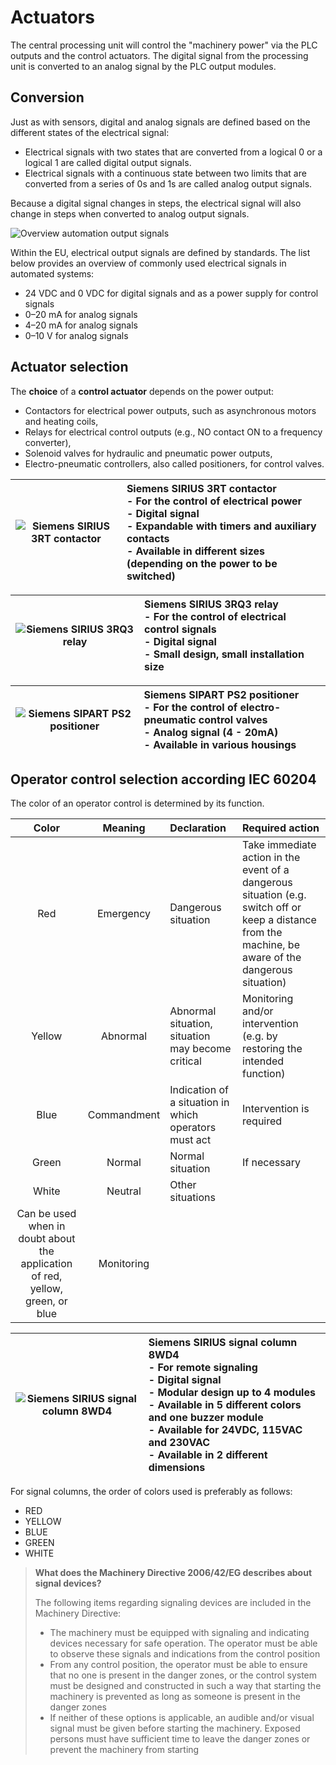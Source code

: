 # Actuators

The central processing unit will control the "machinery power" via the PLC outputs and the control actuators. The digital signal from the processing unit is converted to an analog signal by the PLC output modules.

## Conversion

Just as with sensors, digital and analog signals are defined based on the different states of the electrical signal:
- Electrical signals with two states that are converted from a logical 0 or a logical 1 are called digital output signals.
- Electrical signals with a continuous state between two limits that are converted from a series of 0s and 1s are called analog output signals.

Because a digital signal changes in steps, the electrical signal will also change in steps when converted to analog output signals.

![Overview automation output signals](/images/overview_output_signals.png "Overview automation output signals")

Within the EU, electrical output signals are defined by standards. The list below provides an overview of commonly used electrical signals in automated systems:
- 24 VDC and 0 VDC for digital signals and as a power supply for control signals
- 0–20 mA for analog signals
- 4–20 mA for analog signals
- 0–10 V for analog signals

## Actuator selection

The **choice** of a **control actuator** depends on the power output:
- Contactors for electrical power outputs, such as asynchronous motors and heating coils,
- Relays for electrical control outputs (e.g., NO contact ON to a frequency converter),
- Solenoid valves for hydraulic and pneumatic power outputs,
- Electro-pneumatic controllers, also called positioners, for control valves.

| ![Siemens SIRIUS 3RT contactor](/images/Siemens_3RT.png "Siemens SIRIUS 3RT contactor, ©2020 Siemens") | Siemens SIRIUS 3RT contactor <br> - For the control of electrical power <br> - Digital signal <br> - Expandable with timers and auxiliary contacts <br> - Available in different sizes (depending on the power to be switched) | 
| :---: | :--- |

| ![Siemens SIRIUS 3RQ3 relay](/images/Siemens_3RQ3.png "Siemens SIRIUS 3RQ3 relay, ©2020 Siemens") | Siemens SIRIUS 3RQ3 relay <br> - For the control of electrical control signals <br> - Digital signal <br> - Small design, small installation size | 
| :---: | :--- |

| ![Siemens SIPART PS2 positioner](/images/Siemens_PS2.png "Siemens SIPART PS2 positioner, ©2020 Siemens") | Siemens SIPART PS2 positioner <br> - For the control of electro-pneumatic control valves <br> - Analog signal (4 - 20mA) <br> - Available in various housings | 
| :---: | :--- |

## Operator control selection according IEC 60204

The color of an operator control is determined by its function.

| Color | Meaning | Declaration | Required action |
| :---: | :---: | :--- | :--- |
| Red | Emergency | Dangerous situation | Take immediate action in the event of a dangerous situation (e.g. switch off or keep a distance from the machine, be aware of the dangerous situation) |
| Yellow | Abnormal | Abnormal situation, situation may become critical | Monitoring and/or intervention (e.g. by restoring the intended function) |
| Blue | Commandment | Indication of a situation in which operators must act | Intervention is required |
| Green | Normal | Normal situation| If necessary |
| White | Neutral | Other situations <br>
Can be used when in doubt about the application of red, yellow, green, or blue | Monitoring |

| ![Siemens SIRIUS signal column 8WD4](/images/Siemens_8WD4.png "Siemens SIRIUS signal column 8WD4, ©2020 Siemens") | Siemens SIRIUS signal column 8WD4 <br> - For remote signaling <br> - Digital signal <br> - Modular design up to 4 modules <br> - Available in 5 different colors and one buzzer module <br> - Available for 24VDC, 115VAC and 230VAC  <br> - Available in 2 different dimensions | 
| :---: | :--- |

For signal columns, the order of colors used is preferably as follows:
- RED
- YELLOW
- BLUE
- GREEN
- WHITE

> **What does the Machinery Directive 2006/42/EG describes about signal devices?**
>
> The following items regarding signaling devices are included in the Machinery Directive:
> - The machinery must be equipped with signaling and indicating devices necessary for safe operation. The operator must be able to observe these signals and indications from the control position
> - From any control position, the operator must be able to ensure that no one is present in the danger zones, or the control system must be designed and constructed in such a way that starting the machinery is prevented as long as someone is present in the danger zones
> - If neither of these options is applicable, an audible and/or visual signal must be given before starting the machinery. Exposed persons must have sufficient time to leave the danger zones or prevent the machinery from starting
